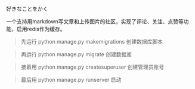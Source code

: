 好きなことをかく

一个支持用markdown写文章和上传图片的社区，实现了评论、关注、点赞等功能，启用redis作为缓存。

>先运行 python manage.py makemigrations  创建数据库脚本

>再运行 python manage.py migrate         创建数据库

>接着用 python manage.py createsuperuser 创建管理员账号

>最后用 python manage.py runserver       启动